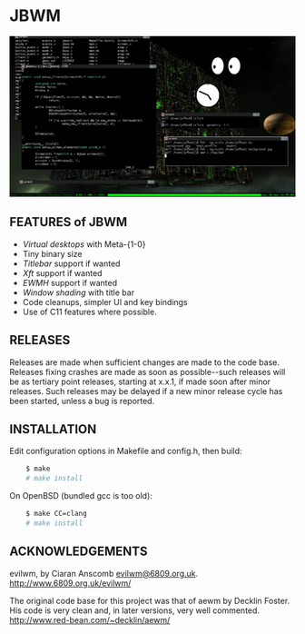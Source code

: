 # JBWM
![Screenshot](screenshot.png)

## FEATURES of JBWM
* *Virtual desktops* with Meta-{1-0}
* Tiny binary size
* *Titlebar* support if wanted
* *Xft* support if wanted
* *EWMH* support if wanted
* *Window shading* with title bar
* Code cleanups, simpler UI and key bindings
* Use of C11 features where possible.

## RELEASES
Releases are made when sufficient changes are made to the code base.  Releases
fixing crashes are made as soon as possible--such releases will be as tertiary
point releases, starting at x.x.1, if made soon after minor releases.  Such
releases may be delayed if a new minor release cycle has been started, unless a
bug is reported.  

## INSTALLATION
Edit configuration options in Makefile and config.h, then build:
```sh
	$ make
	# make install
```
On OpenBSD (bundled gcc is too old):
```sh
	$ make CC=clang
	# make install
```

## ACKNOWLEDGEMENTS

evilwm, by Ciaran Anscomb <evilwm@6809.org.uk>.  http://www.6809.org.uk/evilwm/

The original code base for this project was that of aewm by Decklin
Foster.  His code is very clean and, in later versions, very well
commented.  http://www.red-bean.com/~decklin/aewm/

